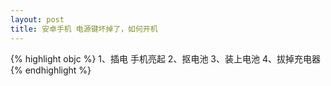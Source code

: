 ```yaml
---
layout: post
title: 安卓手机 电源键坏掉了，如何开机
---
```


{% highlight objc %}
1、插电 手机亮起
2、抠电池
3、装上电池
4、拔掉充电器
{% endhighlight %}
